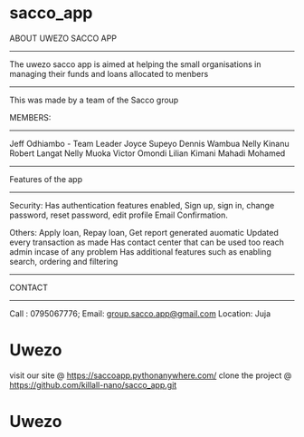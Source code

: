 # sacco_app
ABOUT UWEZO SACCO APP
******************************
The uwezo sacco app is aimed at helping the small organisations in managing their funds and loans allocated to menbers

******************************

This was made by a team of the Sacco group

MEMBERS:
****************************
Jeff Odhiambo - Team Leader
Joyce Supeyo
Dennis Wambua
Nelly Kinanu
Robert Langat
Nelly Muoka
Victor Omondi
Lilian Kimani
Mahadi Mohamed               
***************************

Features of the app
****************************
Security:
    Has authentication features enabled,
    Sign up, sign in, change password, reset password, edit profile
    Email Confirmation.

Others:
    Apply loan, Repay loan, Get report generated auomatic
    Updated every transaction as made
    Has contact center that can be used too reach admin incase of any problem
    Has additional features such as enabling search, ordering and filtering 




**************************************
CONTACT
**************************************

Call : 0795067776;
Email: group.sacco.app@gmail.com
Location: Juja
# Uwezo
visit our site @ https://saccoapp.pythonanywhere.com/
clone the project @ https://github.com/killall-nano/sacco_app.git
# Uwezo

